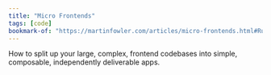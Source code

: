 ```yaml
---
title: "Micro Frontends"
tags: [code]
bookmark-of: "https://martinfowler.com/articles/micro-frontends.html#Run-timeIntegrationViaJavascript"
---
```

How to split up your large, complex, frontend codebases into simple, composable, independently deliverable apps.